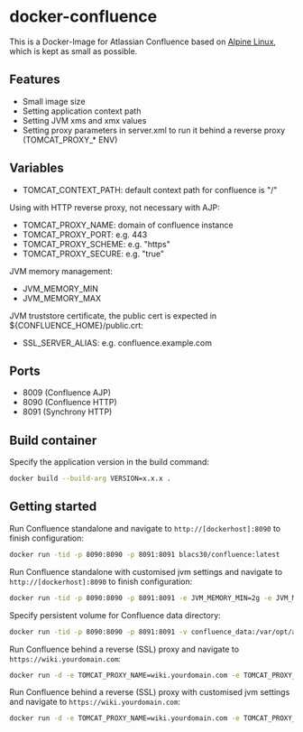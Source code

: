 # docker-confluence


This is a Docker-Image for Atlassian Confluence based on [Alpine Linux](http://alpinelinux.org/), which is kept as small as possible.

## Features

* Small image size
* Setting application context path
* Setting JVM xms and xmx values
* Setting proxy parameters in server.xml to run it behind a reverse proxy (TOMCAT_PROXY_* ENV)

## Variables

* TOMCAT_CONTEXT_PATH: default context path for confluence is "/"

Using with HTTP reverse proxy, not necessary with AJP:

* TOMCAT_PROXY_NAME: domain of confluence instance
* TOMCAT_PROXY_PORT: e.g. 443
* TOMCAT_PROXY_SCHEME: e.g. "https"
* TOMCAT_PROXY_SECURE: e.g. "true"

JVM memory management:

* JVM_MEMORY_MIN
* JVM_MEMORY_MAX

JVM truststore certificate, the public cert is expected in ${CONFLUENCE_HOME}/public.crt:

* SSL_SERVER_ALIAS: e.g. confluence.example.com

## Ports
* 8009 (Confluence AJP)
* 8090 (Confluence HTTP)
* 8091 (Synchrony HTTP)

## Build container
Specify the application version in the build command:

```bash
docker build --build-arg VERSION=x.x.x .
```

## Getting started

Run Confluence standalone and navigate to `http://[dockerhost]:8090` to finish configuration:

```bash
docker run -tid -p 8090:8090 -p 8091:8091 blacs30/confluence:latest
```

Run Confluence standalone with customised jvm settings and navigate to `http://[dockerhost]:8090` to finish configuration:

```bash
docker run -tid -p 8090:8090 -p 8091:8091 -e JVM_MEMORY_MIN=2g -e JVM_MEMORY_MAX=4g blacs30/confluence:latest
```

Specify persistent volume for Confluence data directory:

```bash
docker run -tid -p 8090:8090 -p 8091:8091 -v confluence_data:/var/opt/atlassian/application-data/confluence blacs30/confluence:latest
```

Run Confluence behind a reverse (SSL) proxy and navigate to `https://wiki.yourdomain.com`:

```bash
docker run -d -e TOMCAT_PROXY_NAME=wiki.yourdomain.com -e TOMCAT_PROXY_PORT=443 -e TOMCAT_PROXY_SCHEME=https blacs30/confluence:latest
```

Run Confluence behind a reverse (SSL) proxy with customised jvm settings and navigate to `https://wiki.yourdomain.com`:

```bash
docker run -d -e TOMCAT_PROXY_NAME=wiki.yourdomain.com -e TOMCAT_PROXY_PORT=443 -e TOMCAT_PROXY_SCHEME=https -e JVM_MEMORY_MIN=2g -e JVM_MEMORY_MAX=4g blacs30/confluence:latest
```
